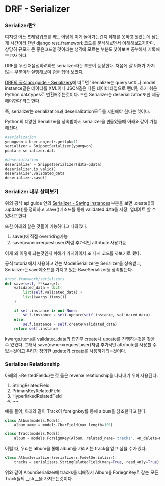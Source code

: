 DRF - Serializer
========================

### Serializer란?
여지껏 어느 프레임워크를 써도 어떻게 이게 돌아가는건지 이해를 못하고 썼었는데 남는게 시간이라 한번 django rest_framework 코드를 분석해보면서 이해해보고자한다. 
상당히 규모가 큰 좋은코드일 것이라는 생각에 모르는 부분도 찾아보며 공부해서 기록해보고자 한다.

DRF를 우선 처음접하려하면 serializer라는 부분이 등장한다.
처음에 잘 이해가 가지 않는 부분이라 실행해보며 감을 잡아 보았다.

[DRF의 공식 api guide - Serializers](https://www.django-rest-framework.org/api-guide/serializers/)에 따르면 'Serializer는 queryset이나 model instance같은 데이터를 XML이나 JSON같은 다른 데이터 타입으로 렌더링 하기 쉬운 Python datatypes로 변환해주는것이다. 또한 Serializer는 deserialization또한 제공해야한다'라고 한다. 

즉, serializer는 serialization과 deserialization모두를 지원해야 한다는 것이다.

Python의 다양한 Serializer을 상속받아서 serializer을 만들었을때 아래와 같이 가능해진다.
```python
#serialization
youngwon = User.objects.get(pk=1)
serializer = SnippetSerializer(youngwon)
pdata = serializer.data
```

```python
#deserialzation
deserializer = SnippetSerializer(data=pdata)
deserializer.is_valid()
deserializer.validated_data
deserializer.save()
```

### Serializer 내부 살펴보기

위의 공식 api guide 안의 [Serializer - Saving instances](https://www.django-rest-framework.org/api-guide/serializers/#saving-instances) 부분을 보면 .create()와 .update()를 정의하고 .save()메소드를 통해 validated data를 저장, 업데이트 할 수 있다고 한다.

또한 아래와 같은 것들이 가능하다고 나와있다.
1. save()에 직접 overriding가능
2. save(owner=request.user)처럼 추가적인 attribute 사용가능

이게 왜 이렇게 되는것인지 이해가 가지않아서 또 다시 코드를 까보기로 했다.

공식 tutorial에서 사용하고 있는 ModelSerializer는 Serializer을 상속받고, Serializer는 save메소드를 가지고 있는 BaseSerializer을 상속받는다.
```python
#rest_framework/serializers
def save(self, **kwargs):
    validated_data = dict(
        list(self.validated_data) + 
        list(kwargs.items())
    )

    if self.instance is not None:
        self.instance = self.update(self.instance, validated_data)
    else:
        self.instance = self.create(validated_data)
    return self.instance
```
kwargs.items를 validated_data와 합친후 create나 update를 진행하는것을 찾을 수 있었다.
그래서 save(owner=request.user)처럼 추가적인 attribute를 사용할 수 있는것이고 우리가 정의한 update와 create를 사용하게되는것이다.

### Serializer Relationship

아래의 ~RelatedField라는 것 들은 reverse relationship을 나타내기 위해 사용된다.
1. StringRelatedField
2. PrimaryKeyRelatedField
3. HyperlinkedRelatedField
4. ~~

예를 들어, 아래와 같이 Track이 foreignkey를 통해 album을 참조한다고 한다.
```python
class Album(models.Model):
    album_name = models.CharField(max_length=100)

class Track(models.Model):
    album = models.ForeignKey(Album, related_name='tracks', on_delete=models.CASCADE)
```
이럴 때, 우리는 album을 통해 album을 가리키는 track을 얻고 싶을 수가 있다.

```python
class AlbumSerializer(serializers.ModelSerializer):
    tracks = serializers.StringRelatedField(many=True, read_only=True)
```
위와 같이 AlbumSerializer에 tracks를 더해줘서 Album을 ForiegnKey로 같는 모든 Track들의 __str__을 가져오는것이다.